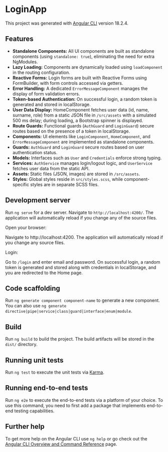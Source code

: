 # LoginApp

This project was generated with [Angular CLI](https://github.com/angular/angular-cli) version 18.2.4.

## Features

- **Standalone Components:** All UI components are built as standalone components (using `standalone: true`), eliminating the need for extra NgModules.
- **Lazy Loading:** Components are dynamically loaded using `loadComponent` in the routing configuration.
- **Reactive Forms:** Login forms are built with Reactive Forms using FormBuilder, with form controls accessed via getters.
- **Error Handling:** A dedicated `ErrorMessageComponent` manages the display of form validation errors.
- **Token-based Authentication:** On successful login, a random token is generated and stored in localStorage.
- **User Data Display:** HomeComponent fetches user data (id, name, surname, role) from a static JSON file in `/src/assets` with a simulated 500 ms delay; during loading, a Bootstrap spinner is displayed.
- **Route Guards:** Functional guards (`AuthGuard` and `LoginGuard`) secure routes based on the presence of a token in localStorage.
- **Components:** UI elements like `LoginComponent`, `HomeComponent`, and `ErrorMessageComponent` are implemented as standalone components.
- **Guards:** `AuthGuard` and `LoginGuard` secure routes based on user authentication status.
- **Models:** Interfaces such as `User` and `Credentials` enforce strong typing.
- **Services:** `AuthService` manages login/logout logic, and `UserService` fetches user data from the static API.
- **Assets:** Static files (JSON, images) are stored in `/src/assets`.
- **Styles:** Global styles reside in `src/styles.scss`, while component-specific styles are in separate SCSS files.

## Development server

Run `ng serve` for a dev server. Navigate to `http://localhost:4200/`. The application will automatically reload if you change any of the source files.

Open your browser:

Navigate to http://localhost:4200. The application will automatically reload if you change any source files.

Login:

Go to `/login` and enter email and password.
On successful login, a random token is generated and stored along with credentials in localStorage, and you are redirected to the Home page.

## Code scaffolding

Run `ng generate component component-name` to generate a new component. You can also use `ng generate directive|pipe|service|class|guard|interface|enum|module`.

## Build

Run `ng build` to build the project. The build artifacts will be stored in the `dist/` directory.

## Running unit tests

Run `ng test` to execute the unit tests via [Karma](https://karma-runner.github.io).

## Running end-to-end tests

Run `ng e2e` to execute the end-to-end tests via a platform of your choice. To use this command, you need to first add a package that implements end-to-end testing capabilities.

## Further help

To get more help on the Angular CLI use `ng help` or go check out the [Angular CLI Overview and Command Reference](https://angular.dev/tools/cli) page.
